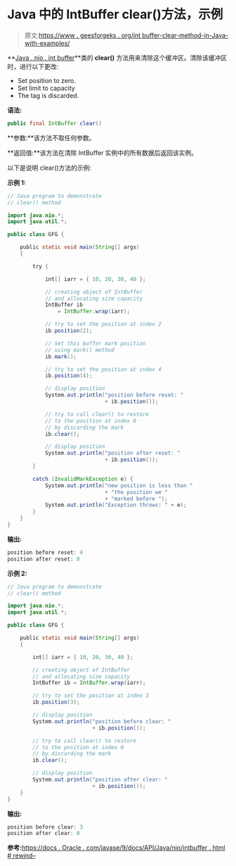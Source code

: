 # Java 中的 IntBuffer clear()方法，示例

> 原文:[https://www . geesforgeks . org/int buffer-clear-method-in-Java-with-examples/](https://www.geeksforgeeks.org/intbuffer-clear-method-in-java-with-examples/)

**[Java . nio . int buffer](https://www.geeksforgeeks.org/tag/java-intbuffer/)**类的 **clear()** 方法用来清除这个缓冲区。清除该缓冲区时，进行以下更改:

*   Set position to zero.
*   Set limit to capacity
*   The tag is discarded.

**语法:**

```java
public final IntBuffer clear()
```

**参数:**该方法不取任何参数。

**返回值:**该方法在清除 IntBuffer 实例中的所有数据后返回该实例。

以下是说明 clear()方法的示例:

**示例 1:**

```java
// Java program to demonstrate
// clear() method

import java.nio.*;
import java.util.*;

public class GFG {

    public static void main(String[] args)
    {

        try {

            int[] iarr = { 10, 20, 30, 40 };

            // creating object of IntBuffer
            // and allocating size capacity
            IntBuffer ib
                = IntBuffer.wrap(iarr);

            // try to set the position at index 2
            ib.position(2);

            // Set this buffer mark position
            // using mark() method
            ib.mark();

            // try to set the position at index 4
            ib.position(4);

            // display position
            System.out.println("position before reset: "
                               + ib.position());

            // try to call clear() to restore
            // to the position at index 0
            // by discarding the mark
            ib.clear();

            // display position
            System.out.println("position after reset: "
                               + ib.position());
        }

        catch (InvalidMarkException e) {
            System.out.println("new position is less than "
                               + "the position we "
                               + "marked before ");
            System.out.println("Exception throws: " + e);
        }
    }
}
```

**输出:**

```java
position before reset: 4
position after reset: 0

```

**示例 2:**

```java
// Java program to demonstrate
// clear() method

import java.nio.*;
import java.util.*;

public class GFG {

    public static void main(String[] args)
    {

        int[] iarr = { 10, 20, 30, 40 };

        // creating object of IntBuffer
        // and allocating size capacity
        IntBuffer ib = IntBuffer.wrap(iarr);

        // try to set the position at index 3
        ib.position(3);

        // display position
        System.out.println("position before clear: "
                           + ib.position());

        // try to call clear() to restore
        // to the position at index 0
        // by discarding the mark
        ib.clear();

        // display position
        System.out.println("position after clear: "
                           + ib.position());
    }
}
```

**输出:**

```java
position before clear: 3
position after clear: 0

```

**参考:**[https://docs . Oracle . com/javase/9/docs/API/Java/nio/intbuffer . html # rewind–](https://docs.oracle.com/javase/9/docs/api/java/nio/IntBuffer.html#rewind--)
